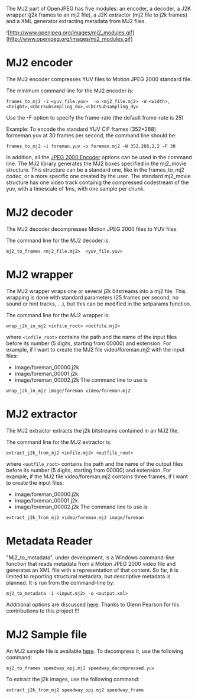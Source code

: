 The MJ2 part of OpenJPEG has five modules: an encoder, a decoder, a J2K wrapper (j2k frames to an mj2 file), a J2K extractor (mj2 file to j2k frames) and a XML generator extracting metadata from MJ2 files.



![http://www.openjpeg.org/images/mj2_modules.gif](http://www.openjpeg.org/images/mj2_modules.gif)

# MJ2 encoder #

The MJ2 encoder compresses YUV files to Motion JPEG 2000 standard file.

The minimum command line for the MJ2 encoder is:
```
frames_to_mj2 -i <yuv_file.yuv>  -o <mj2_file.mj2> -W <width>,<height>,<CbCrSubsampling_dx>,<CbCrSubsampling_dy>
```

Use the -F option to specify the frame-rate (the default frame-rate is 25)

Example: To encode the standard YUV CIF frames (352\*288) formeman.yuv at 30 frames per second, the command line should be:
```
frames_to_mj2 -i foreman.yuv -o foreman.mj2 -W 352,288,2,2 -F 30
```

In addition, all the [JPEG 2000 Encoder](DocJ2KCodec.md) options can be used in the command line.
The MJ2 library generates the MJ2 boxes specified in the mj2\_movie structure. This structure can be a standard one, like in  the frames\_to\_mj2 codec, or a more specific one created by the user.
The standard mj2\_movie structure has one video track containig the compressed codestream of the yuv, with a timescale of 1ms, with one sample per chunk.

# MJ2 decoder #

The MJ2 decoder decompresses Motion JPEG 2000 files to YUV files.

The command line for the MJ2 decoder is:
```
mj2_to_frames <mj2_file.mj2>  <yuv_file.yuv>  
```

# MJ2 wrapper #

The MJ2 wrapper wraps one or several j2k bitstreams into a mj2 file. This wrapping is done with standard parameters (25 frames per second, no sound or hint tracks, ...), but this can be modified in the setparams function.

The command line for the MJ2 wrapper is:
```
wrap_j2k_in_mj2 <infile_root> <outfile.mj2>
```

where `<infile_root>` contains the path and the name of the input files before its number (5 digits, starting from 00000) and extension. For example, if I want to create the MJ2 file video/foreman.mj2 with the input files:
  * image/foreman\_00000.j2k
  * image/foreman\_00001.j2k
  * image/foreman\_00002.j2k
The command line to use is
```
wrap_j2k_in_mj2 image/foreman video/foreman.mj2
```

# MJ2 extractor #

The MJ2 extractor extracts the j2k bitstreams contained in an MJ2 file.

The command line for the MJ2 extractor is:
```
extract_j2k_from_mj2 <infile.mj2> <outfile_root>
```

where `<outfile_root>` contains the path and the name of the output files before its number (5 digits, starting from 00000) and extension. For example, if the MJ2 file video/foreman.mj2 contains three frames, if I want to create the input files:
  * image/foreman\_00000.j2k
  * image/foreman\_00001.j2k
  * image/foreman\_00002.j2k
The command line to use is
```
extract_j2k_from_mj2 video/foreman.mj2 image/foreman
```

# Metadata Reader #

"Mj2\_to\_metadata", under development, is a Windows command-line function that reads metadata from a Motion JPEG 2000 video file and generates an XML file with a representation of that content.  So far, it is limited to reporting structural metadata, but descriptive metadata is planned.  It is run from the command-line by:
```
mj2_to_metadata -i <input.mj2> -o <output.xml>
```

Additional options are discussed [here](http://www.openjpeg.org/mj2_to_metadata.html).
Thanks to Glenn Pearson for his contributions to this project !!!

# MJ2 Sample file #

An MJ2 sample file is available [here](http://www.openjpeg.org/speedway_opj.mj2).
To decompress it, use the following command:
```
mj2_to_frames speedway_opj.mj2 speedway_decompressed.yuv 
```
To extract the j2k images, use the following command:
```
extract_j2k_from_mj2 speedway_opj.mj2 speedway_frame
```